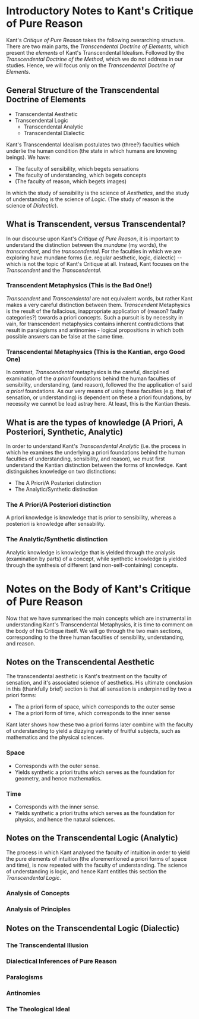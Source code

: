 # Introductory Notes to Kant's Critique of Pure Reason
Kant's *Critique of Pure Reason* takes the following overarching structure. There are two main parts, the *Transcendental Doctrine of Elements*, which present the *elements* of Kant's Transcendental Idealism. Followed by the *Transcendental Doctrine of the Method*, which we do not address in our studies. Hence, we will focus only on the *Transcendental Doctrine of Elements*.

## General Structure of the Transcendental Doctrine of Elements
* Transcendental Aesthetic
* Transcendental Logic
  * Transcendental Analytic
  * Transcendental Dialectic

Kant's Transcendental Idealism postulates two (three?) faculties which underlie the human condition (the state in which humans are knowing beings). We have:

* The faculty of sensibility, which begets sensations
* The faculty of understanding, which begets concepts
* (The faculty of reason, which begets images)

In which the study of sensibility is the science of *Aesthetics*, and the study of understanding is the science of *Logic*. (The study of reason is the science of *Dialectic*).

## What is Transcendent, versus Transcendental?
In our discourse upon Kant's *Critique of Pure Reason*, it is important to understand the distinction between the *mundane* (my words), the *transcendent*, and the *transcendental*. For the faculties in which we are exploring have mundane forms (i.e. regular aesthetic, logic, dialectic) -- which is not the topic of Kant's Critique at all. Instead, Kant focuses on the *Transcendent* and the *Transcendental*.

### Transcendent Metaphysics (This is the Bad One!)
*Transcendent* and *Transcendental* are not equivalent words, but rather Kant makes a very careful distinction between them. *Transcendent* Metaphysics is the result of the fallacious, inappropriate application of (reason? faulty categories?) towards a priori concepts. Such a pursuit is by necessity in vain, for transcendent metaphysics contains inherent contradictions that result in paralogisms and antinomies - logical propositions in which both possible answers can be false at the same time.

### Transcendental Metaphysics (This is the Kantian, ergo Good One)
In contrast, *Transcendental* metaphysics is the careful, disciplined examination of the *a priori* foundations behind the human faculties of sensibility, understanding, (and reason), followed the the application of said *a priori* foundations. As our very means of using these faculties (e.g. that of sensation, or understanding) is dependent on these a priori foundations, by necessity we cannot be lead astray here. At least, this is the Kantian thesis.

## What is are the types of knowledge (A Priori, A Posteriori, Synthetic, Analytic)
In order to understand Kant's *Transcendental Analytic* (i.e. the process in which he examines the underlying a priori foundations behind the human faculties of understanding, sensibility, and reason), we must first understand the Kantian distinction between the forms of knowledge. Kant distinguishes knowledge on two distinctions:
* The A Priori/A Posteriori distinction
* The Analytic/Synthetic distinction

### The A Priori/A Posteriori distinction
A priori knowledge is knowledge that is prior to sensibility, whereas a posteriori is knowledge after sensability.

### The Analytic/Synthetic distinction
Analytic knowledge is knowledge that is yielded through the analysis (examination by parts) of a concept, while synthetic knowledge is yielded through the synthesis of different (and non-self-containing) concepts.

# Notes on the Body of Kant's Critique of Pure Reason
Now that we have summarised the main concepts which are instrumental in understanding Kant's Transcendental Metaphysics, it is time to comment on the body of his Critique itself. We will go through the two main sections, corresponding to the three human faculties of sensibility, understanding, and reason.

## Notes on the Transcendental Aesthetic
The transcendental aesthetic is Kant's treatment on the faculty of sensation, and it's associated science of aesthetics. His ultimate conclusion in this (thankfully brief) section is that all sensation is underpinned by two a priori forms:
* The a priori form of space, which corresponds to the outer sense
* The a priori form of time, which corresponds to the inner sense

Kant later shows how these two a priori forms later combine with the faculty of understanding to yield a dizzying variety of fruitful subjects, such as mathematics and the physical sciences.

### Space
* Corresponds with the outer sense.
* Yields synthetic a priori truths which serves as the foundation for geometry, and hence mathematics.

### Time
* Corresponds with the inner sense.
* Yields synthetic a priori truths which serves as the foundation for physics, and hence the natural sciences.

## Notes on the Transcendental Logic (Analytic)
The process in which Kant analysed the faculty of intuition in order to yield the pure elements of intuition (the aforementioned a priori forms of space and time), is now repeated with the faculty of understanding. The science of understanding is logic, and hence Kant entitles this section the *Transcendental Logic*.

### Analysis of Concepts

### Analysis of Principles

## Notes on the Transcendental Logic (Dialectic)

### The Transcendental Illusion

### Dialectical Inferences of Pure Reason

### Paralogisms

### Antinomies

### The Theological Ideal
